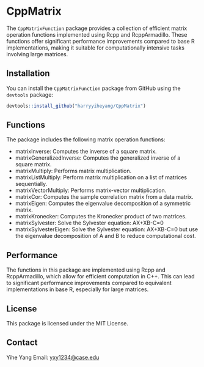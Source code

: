 # CppMatrix

The `CppMatrixFunction` package provides a collection of efficient matrix operation functions implemented using Rcpp and RcppArmadillo. These functions offer significant performance improvements compared to base R implementations, making it suitable for computationally intensive tasks involving large matrices.

## Installation

You can install the `CppMatrixFunction` package from GitHub using the `devtools` package:

```R
devtools::install_github("harryyiheyang/CppMatrix")
```

## Functions

The package includes the following matrix operation functions:

- matrixInverse: Computes the inverse of a square matrix.
- matrixGeneralizedInverse: Computes the generalized inverse of a square matrix.
- matrixMultiply: Performs matrix multiplication.
- matrixListMultiply: Perform matrix multiplication on a list of matrices sequentially.
- matrixVectorMultiply: Performs matrix-vector multiplication.
- matrixCor: Computes the sample correlation matrix from a data matrix.
- matrixEigen: Computes the eigenvalue decomposition of a symmetric matrix.
- matrixKronecker: Computes the Kronecker product of two matrices.
- matrixSylvester: Solve the Sylvester equation: AX+XB-C=0
- matrixSylvesterEigen: Solve the Sylvester equation: AX+XB-C=0 but use the eigenvalue decomposition of A and B to reduce computational cost.

## Performance

The functions in this package are implemented using Rcpp and RcppArmadillo, which allow for efficient computation in C++. This can lead to significant performance improvements compared to equivalent implementations in base R, especially for large matrices.

## License

This package is licensed under the MIT License.

## Contact

Yihe Yang
Email: yxy1234@case.edu
